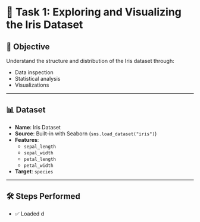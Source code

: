 # 🌸 Task 1: Exploring and Visualizing the Iris Dataset

## 🎯 Objective
Understand the structure and distribution of the Iris dataset through:
- Data inspection
- Statistical analysis
- Visualizations

---

## 📊 Dataset
- **Name**: Iris Dataset  
- **Source**: Built-in with Seaborn (`sns.load_dataset("iris")`)  
- **Features**:  
  - `sepal_length`  
  - `sepal_width`  
  - `petal_length`  
  - `petal_width`  
- **Target**: `species`

---

## 🛠️ Steps Performed

- ✅ Loaded d

